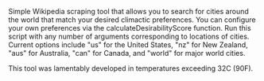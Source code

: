 Simple Wikipedia scraping tool that allows you to search for cities around the world that match your desired climactic preferences. You can configure your own preferences via the calculateDesirabilityScore function. Run this script with any number of arguments corresponding to locations of cities. Current options include "us" for the United States, "nz" for New Zealand, "aus" for Australia, "can" for Canada, and "world" for major world cities.

This tool was lamentably developed in temperatures exceeding 32C (90F).
